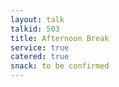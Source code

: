 ```yaml
---
layout: talk
talkid: 503
title: Afternoon Break
service: true
catered: true
snack: to be confirmed
---
```


